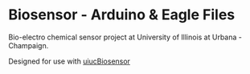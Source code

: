Biosensor - Arduino & Eagle Files
=============

Bio-electro chemical sensor project at University of Illinois at Urbana - Champaign.

Designed for use with [uiucBiosensor](https://github.com/meng-han/uiucBioSensor)
